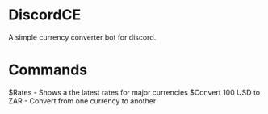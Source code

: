 # DiscordCE
A simple currency converter bot for discord.

# Commands
  $Rates - Shows a the latest rates for major currencies
  $Convert 100 USD to ZAR - Convert from one currency to another
